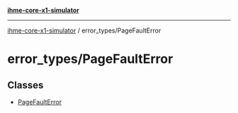 [**ihme-core-x1-simulator**](../../README.md)

***

[ihme-core-x1-simulator](../../modules.md) / error\_types/PageFaultError

# error\_types/PageFaultError

## Classes

- [PageFaultError](classes/PageFaultError.md)
